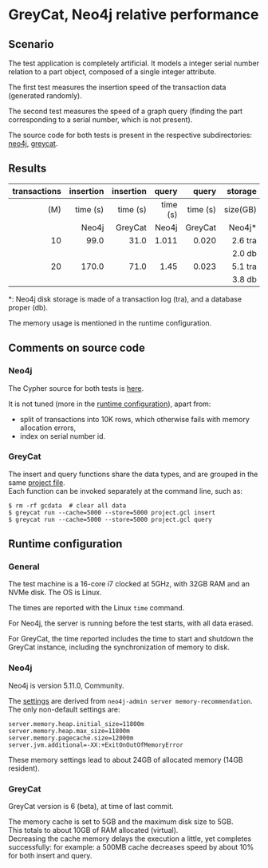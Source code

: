 
# GreyCat, Neo4j relative performance

## Scenario

The test application is completely artificial.
It models a integer serial number relation to a part object, composed of a single integer attribute.

The first test measures the insertion speed of the transaction data (generated randomly).  

The second test measures the speed of a graph query (finding the part corresponding to a serial number, which is not present).

The source code for both tests is present in the respective subdirectories: [neo4j](neo4j/), [greycat](greycat/).

## Results

| transactions | insertion | insertion | query    | query    | storage  | storage  |
| ---: | ---: | ---: | ---: | ---: | ---: | ---: |
| (M) | time (s)  | time (s)  | time (s) | time (s) | size(GB) | size(GB) |
|              | Neo4j     | GreyCat   | Neo4j    | GreyCat  | Neo4j*   | GreyCat  |
|      10      |   99.0   |     31.0   |   1.011  |    0.020 | 2.6 tra  |  0.26    |
|              |           |           |          |          | 2.0 db   |          |
|      20      |   170.0   |     71.0   |  1.45   |    0.023   | 5.1 tra  |  0.52    |
|              |           |           |          |          | 3.8 db   |          |

*: Neo4j disk storage is made of a transaction log (tra), and a database proper (db).  

The memory usage is mentioned in the runtime configuration.

## Comments on source code

### Neo4j

The Cypher source for both tests is [here](neo4j/).  

It is not tuned (more in the [runtime configuration](https://github.com/datathings/greycat-perf/blob/main/simple-index/README.md#runtime-configuration)), apart from:

- split of transactions into 10K rows, which otherwise fails with memory allocation errors,
- index on serial number id.

### GreyCat

The insert and query functions share the data types, and are grouped in the same [project file](greycat/project.gcl).  
Each function can be invoked separately at the command line, such as:

```
$ rm -rf gcdata  # clear all data
$ greycat run --cache=5000 --store=5000 project.gcl insert
$ greycat run --cache=5000 --store=5000 project.gcl query
```

## Runtime configuration

### General

The test machine is a 16-core i7 clocked at 5GHz, with 32GB RAM and an NVMe disk.
The OS is Linux.   

The times are reported with the Linux `time` command.  

For Neo4j, the server is running before the test starts, with all data erased.

For GreyCat, the time reported includes the time to start and shutdown the GreyCat instance, including the synchronization of memory to disk.

### Neo4j

Neo4j is version 5.11.0, Community.

The [settings](neo4j/neo4j.conf) are derived from `neo4j-admin server memory-recommendation`.   
The only non-default settings are:
```
server.memory.heap.initial_size=11800m
server.memory.heap.max_size=11800m
server.memory.pagecache.size=12000m
server.jvm.additional=-XX:+ExitOnOutOfMemoryError
```
These memory settings lead to about 24GB of allocated memory (14GB resident).

### GreyCat

GreyCat version is 6 (beta), at time of last commit.

The memory cache is set to 5GB and the maximum disk size to 5GB.  
This totals to about 10GB of RAM allocated (virtual).  
Decreasing the cache memory delays the execution a little, yet completes successfully: 
for example: a 500MB cache decreases speed by about 10% for both insert and query.


